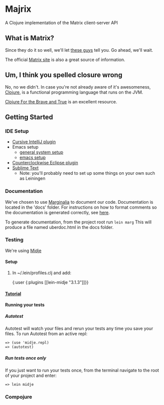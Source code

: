 # Majrix
A Clojure implementation of the Matrix client-server API

## What is Matrix?
Since they do it so well, we'll let [these guys](https://www.ruma.io/docs/matrix/) tell you. Go ahead, we'll wait.

The official [Matrix site](https://www.matrix.org) is also a great source of information.

## Um, I think you spelled closure wrong
No, no we didn't. In case you're not already aware of it's awesomeness, [Clojure](https://www.clojure.org), is a functional programming language that runs on the JVM.

[Clojure For the Brave and True](http://www.braveclojure.com) is an excellent resource.

## Getting Started

### IDE Setup
- [Cursive IntelliJ plugin](https://cursive-ide.com/userguide/index.html)
- Emacs setup
  + [general system setup](http://www.braveclojure.com/getting-started/)
  + [emacs setup](www.braveclojure.com/basic-emacs/)
- [Counterclockwise Eclipse plugin](http://doc.ccw-ide.org/documentation.html)
- [Sublime Text](https://spin.atomicobject.com/2016/04/08/sublime-text-clojure/)
  + Note: you'll probably need to set up some things on your own such as Leiningen
  
### Documentation
We've chosen to use [Marginalia](https://github.com/gdeer81/marginalia) to document our code. Documentation is located in the
'docs' folder. For instructions on how to format comments so the documentation is generated correctly, see [here](gdeer81.github.io/marginalia/).  

To generate documentation, from the project root run `lein marg` This will produce a file named uberdoc.html in the docs folder.

### Testing

We're using [Midje](https://github.com/marick/Midje)

#### Setup
1) In ~/.lein/profiles.clj and add:

    {:user {:plugins [[lein-midje "3.1.3"]]}}

#### [Tutorial](https://github.com/marick/Midje/wiki/A-tutorial-introduction)

#### Running your tests

##### Autotest
Autotest will watch your files and rerun your tests any time you save your files.
To run Autotest from an active repl:

    => (use 'midje.repl)
    => (autotest)

##### Run tests once only
If you just want to run your tests once, from the terminal navigate to the root of
your project and enter:

    => lein midje

### Compojure
